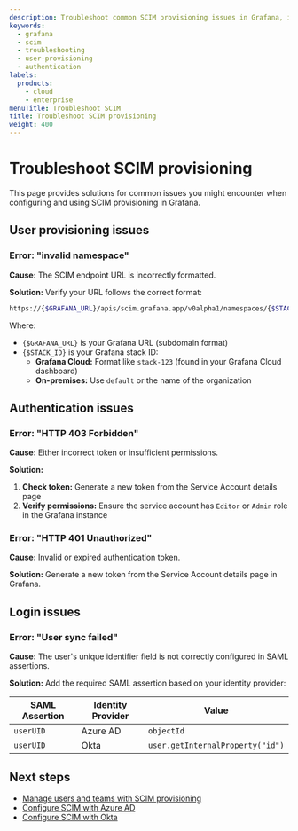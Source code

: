 ```yaml
---
description: Troubleshoot common SCIM provisioning issues in Grafana, including user provisioning, authentication, and login problems.
keywords:
  - grafana
  - scim
  - troubleshooting
  - user-provisioning
  - authentication
labels:
  products:
    - cloud
    - enterprise
menuTitle: Troubleshoot SCIM
title: Troubleshoot SCIM provisioning
weight: 400
---
```


# Troubleshoot SCIM provisioning

This page provides solutions for common issues you might encounter when configuring and using SCIM provisioning in Grafana.

## User provisioning issues

### Error: "invalid namespace"

**Cause:** The SCIM endpoint URL is incorrectly formatted.

**Solution:** Verify your URL follows the correct format:

```bash
https://{$GRAFANA_URL}/apis/scim.grafana.app/v0alpha1/namespaces/{$STACK_ID}/Users
```

Where:

- `{$GRAFANA_URL}` is your Grafana URL (subdomain format)
- `{$STACK_ID}` is your Grafana stack ID:
  - **Grafana Cloud:** Format like `stack-123` (found in your Grafana Cloud dashboard)
  - **On-premises:** Use `default` or the name of the organization

## Authentication issues

### Error: "HTTP 403 Forbidden"

**Cause:** Either incorrect token or insufficient permissions.

**Solution:**

1. **Check token:** Generate a new token from the Service Account details page
2. **Verify permissions:** Ensure the service account has `Editor` or `Admin` role in the Grafana instance

### Error: "HTTP 401 Unauthorized"

**Cause:** Invalid or expired authentication token.

**Solution:** Generate a new token from the Service Account details page in Grafana.

## Login issues

### Error: "User sync failed"

**Cause:** The user's unique identifier field is not correctly configured in SAML assertions.

**Solution:** Add the required SAML assertion based on your identity provider:

| SAML Assertion | Identity Provider | Value                            |
| -------------- | ----------------- | -------------------------------- |
| `userUID`      | Azure AD          | `objectId`                       |
| `userUID`      | Okta              | `user.getInternalProperty("id")` |

## Next steps

- [Manage users and teams with SCIM provisioning](../manage-users-teams/)
- [Configure SCIM with Azure AD](../configure-scim-with-azuread/)
- [Configure SCIM with Okta](../configure-scim-with-okta/)
